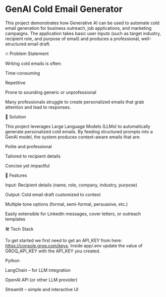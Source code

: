 # GenAI Cold Email Generator

This project demonstrates how Generative AI can be used to automate cold email generation for business outreach, job applications, and marketing campaigns. The application takes basic user inputs (such as target industry, recipient role, and purpose of email) and produces a professional, well-structured email draft.

🔥 Problem Statement

Writing cold emails is often:

Time-consuming

Repetitive

Prone to sounding generic or unprofessional

Many professionals struggle to create personalized emails that grab attention and lead to responses.

🚀 Solution

This project leverages Large Language Models (LLMs) to automatically generate personalized cold emails. By feeding structured prompts into a GenAI model, the system produces context-aware emails that are:

Polite and professional

Tailored to recipient details

Concise yet impactful

🎯 Features

Input: Recipient details (name, role, company, industry, purpose)

Output: Cold email draft customized to context

Multiple tone options (formal, semi-formal, persuasive, etc.)

Easily extensible for LinkedIn messages, cover letters, or outreach templates

🛠️ Tech Stack

To get started we first need to get an API_KEY from here: https://console.groq.com/keys. Inside app/.env update the value of GROQ_API_KEY with the API_KEY you created.

Python

LangChain – for LLM integration

OpenAI API (or other LLM provider)

Streamlit – simple and interactive UI
